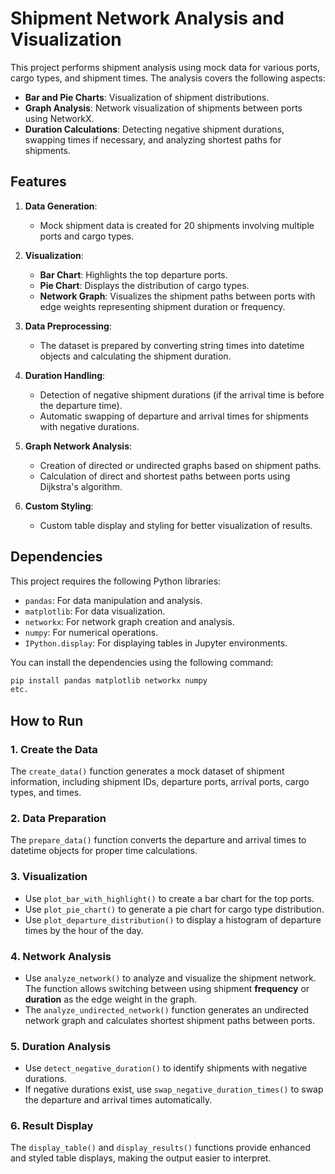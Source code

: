 # Shipment Network Analysis and Visualization

This project performs shipment analysis using mock data for various ports, cargo types, and shipment times. The analysis covers the following aspects:

- **Bar and Pie Charts**: Visualization of shipment distributions.
- **Graph Analysis**: Network visualization of shipments between ports using NetworkX.
- **Duration Calculations**: Detecting negative shipment durations, swapping times if necessary, and analyzing shortest paths for shipments.

## Features

1. **Data Generation**:
   - Mock shipment data is created for 20 shipments involving multiple ports and cargo types.
   
2. **Visualization**:
   - **Bar Chart**: Highlights the top departure ports.
   - **Pie Chart**: Displays the distribution of cargo types.
   - **Network Graph**: Visualizes the shipment paths between ports with edge weights representing shipment duration or frequency.

3. **Data Preprocessing**:
   - The dataset is prepared by converting string times into datetime objects and calculating the shipment duration.

4. **Duration Handling**:
   - Detection of negative shipment durations (if the arrival time is before the departure time).
   - Automatic swapping of departure and arrival times for shipments with negative durations.

5. **Graph Network Analysis**:
   - Creation of directed or undirected graphs based on shipment paths.
   - Calculation of direct and shortest paths between ports using Dijkstra's algorithm.
   
6. **Custom Styling**:
   - Custom table display and styling for better visualization of results.

## Dependencies

This project requires the following Python libraries:

- `pandas`: For data manipulation and analysis.
- `matplotlib`: For data visualization.
- `networkx`: For network graph creation and analysis.
- `numpy`: For numerical operations.
- `IPython.display`: For displaying tables in Jupyter environments.

You can install the dependencies using the following command:

```bash
pip install pandas matplotlib networkx numpy
etc.
```

## How to Run

### 1. Create the Data
The `create_data()` function generates a mock dataset of shipment information, including shipment IDs, departure ports, arrival ports, cargo types, and times.

### 2. Data Preparation
The `prepare_data()` function converts the departure and arrival times to datetime objects for proper time calculations.

### 3. Visualization

- Use `plot_bar_with_highlight()` to create a bar chart for the top ports.
- Use `plot_pie_chart()` to generate a pie chart for cargo type distribution.
- Use `plot_departure_distribution()` to display a histogram of departure times by the hour of the day.

### 4. Network Analysis

- Use `analyze_network()` to analyze and visualize the shipment network. The function allows switching between using shipment **frequency** or **duration** as the edge weight in the graph.
- The `analyze_undirected_network()` function generates an undirected network graph and calculates shortest shipment paths between ports.

### 5. Duration Analysis

- Use `detect_negative_duration()` to identify shipments with negative durations.
- If negative durations exist, use `swap_negative_duration_times()` to swap the departure and arrival times automatically.

### 6. Result Display
The `display_table()` and `display_results()` functions provide enhanced and styled table displays, making the output easier to interpret.

